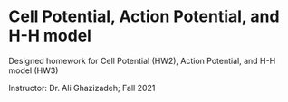 # Cell Potential, Action Potential, and H-H model

Designed homework for Cell Potential (HW2), Action Potential, and H-H model (HW3)

Instructor: Dr. Ali Ghazizadeh; Fall 2021
